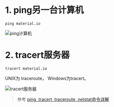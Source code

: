 # 1. ping另一台计算机
``` ping material.io ```

![ping计算机](ping计算机.jpg)

# 2. tracert服务器
``` tracert material.io ```

UNIX为 traceroute， Windows为tracert。

![tracert服务器](tracert计算机.jpg)

> 参考 [ping, tracert, traceroute, netstat命令详解](https://blog.csdn.net/ithomer/article/details/5054807)
